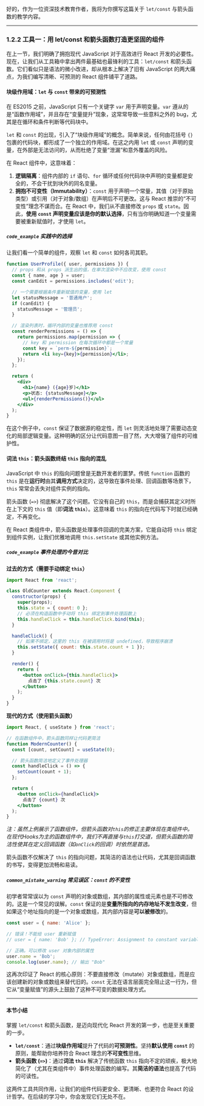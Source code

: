 好的，作为一位资深技术教育作者，我将为你撰写这篇关于 `let/const` 与箭头函数的教学内容。

---

### 1.2.2 工具一：用 let/const 和箭头函数打造更坚固的组件

在上一节，我们明确了拥抱现代 JavaScript 对于高效进行 React 开发的必要性。现在，让我们从工具箱中拿出两件最基础也最锋利的工具：`let/const` 和箭头函数。它们看似只是语法的微小改进，却从根本上解决了旧有 JavaScript 的两大痛点，为我们编写清晰、可预测的 React 组件铺平了道路。

#### 块级作用域：`let` 与 `const` 带来的可预测性

在 ES2015 之前，JavaScript 只有一个关键字 `var` 用于声明变量。`var` 遵从的是“函数作用域”，并且存在“变量提升”现象，这常常导致一些意料之外的 bug，尤其是在循环和条件判断等代码块中。

`let` 和 `const` 的出现，引入了“块级作用域”的概念。简单来说，任何由花括号 `{}` 包裹的代码块，都形成了一个独立的作用域。在这之内用 `let` 或 `const` 声明的变量，在外部是无法访问的，从而杜绝了变量“泄漏”和意外覆盖的风险。

在 React 组件中，这意味着：

1.  **逻辑隔离**：组件内部的 `if` 语句、`for` 循环或任何代码块中声明的变量都是安全的，不会干扰到块外的同名变量。
2.  **拥抱不可变性（Immutability）**：`const` 用于声明一个常量，其值（对于原始类型）或引用（对于对象/数组）在声明后不可更改。这与 React 推崇的“不可变性”理念不谋而合。在 React 中，我们从不直接修改 `props` 或 `state`。因此，**使用 `const` 声明变量应该是你的默认选择**，只有当你明确知道一个变量需要被重新赋值时，才使用 `let`。

##### `code_example` 实践中的选择

让我们看一个简单的组件，观察 `let` 和 `const` 如何各司其职。

```jsx
function UserProfile({ user, permissions }) {
  // props 和从 props 派生出的值，在单次渲染中不应改变，使用 const
  const { name, age } = user;
  const canEdit = permissions.includes('edit');

  // 一个需要根据条件重新赋值的变量，使用 let
  let statusMessage = '普通用户';
  if (canEdit) {
    statusMessage = '管理员';
  }

  // 渲染列表时，循环内部的变量也推荐用 const
  const renderPermissions = () => {
    return permissions.map(permission => {
      // key 和 permission 在每次循环中都是一个常量
      const key = `perm-${permission}`;
      return <li key={key}>{permission}</li>;
    });
  };

  return (
    <div>
      <h1>{name} ({age}岁)</h1>
      <p>状态: {statusMessage}</p>
      <ul>{renderPermissions()}</ul>
    </div>
  );
}
```

在这个例子中，`const` 保证了数据源的稳定性，而 `let` 则灵活地处理了需要动态变化的局部逻辑变量。这种明确的区分让代码意图一目了然，大大增强了组件的可维护性。

#### 词法 `this`：箭头函数终结 `this` 指向的混乱

JavaScript 中 `this` 的指向问题曾是无数开发者的噩梦。传统 `function` 函数的 `this` 是在**运行时**由其**调用方式**决定的，这导致在事件处理、回调函数等场景下，`this` 常常会丢失对组件实例的指向。

箭头函数 (`=>`) 彻底解决了这个问题。它没有自己的 `this`，而是会捕获其定义时所在上下文的 `this` 值（即**词法 `this`**）。这意味着 `this` 的指向在代码写下时就已经确定，不再变化。

在 React 类组件中，箭头函数是处理事件回调的完美方案，它能自动将 `this` 绑定到组件实例，让我们优雅地调用 `this.setState` 或其他实例方法。

##### `code_example` 事件处理的今昔对比

**过去的方式（需要手动绑定 `this`）**

```jsx
import React from 'react';

class OldCounter extends React.Component {
  constructor(props) {
    super(props);
    this.state = { count: 0 };
    // 必须在构造函数中手动将 this 绑定到事件处理函数上
    this.handleClick = this.handleClick.bind(this);
  }

  handleClick() {
    // 如果不绑定，这里的 this 在被调用时将是 undefined，导致程序崩溃
    this.setState({ count: this.state.count + 1 });
  }

  render() {
    return (
      <button onClick={this.handleClick}>
        点击了 {this.state.count} 次
      </button>
    );
  }
}
```

**现代的方式（使用箭头函数）**

```jsx
import React, { useState } from 'react';

// 在函数组件中，箭头函数同样让代码更简洁
function ModernCounter() {
  const [count, setCount] = useState(0);

  // 箭头函数简洁地定义了事件处理器
  const handleClick = () => {
    setCount(count + 1);
  };

  return (
    <button onClick={handleClick}>
      点击了 {count} 次
    </button>
  );
}
```
*注：虽然上例展示了函数组件，但箭头函数对`this`的修正主要体现在类组件中。在现代Hooks为主的函数组件中，我们不再直接与`this`打交道，但箭头函数的简洁性使其在定义回调函数（如`onClick`的回调）时依然是首选。*

箭头函数不仅解决了 `this` 的指向问题，其简洁的语法也让代码，尤其是回调函数的书写，变得更加流畅和易读。

##### `common_mistake_warning` 常见误区：`const` 的不变性

初学者常常误以为 `const` 声明的对象或数组，其内部的属性或元素也是不可修改的。这是一个常见的误解。`const` 保证的是**变量所指向的内存地址不发生改变**，但如果这个地址指向的是一个对象或数组，其内部内容是**可以被修改**的。

```javascript
const user = { name: 'Alice' };

// 错误！不能给 user 重新赋值
// user = { name: 'Bob' }; // TypeError: Assignment to constant variable.

// 正确。可以修改 user 对象内部的属性
user.name = 'Bob'; 
console.log(user.name); // 输出 "Bob"
```
这再次印证了 React 的核心原则：不要直接修改（mutate）对象或数组，而是应该创建新的对象或数组来替代旧的。`const` 无法在语言层面完全阻止这一行为，但它从“变量赋值”的源头上鼓励了这种不可变的数据处理方式。

---

#### 本节小结

掌握 `let/const` 和箭头函数，是迈向现代化 React 开发的第一步，也是至关重要的一步。

-   **`let/const`**：通过**块级作用域**提升了代码的**可预测性**。坚持**默认使用 `const`** 的原则，能帮助你培养符合 React 理念的**不可变性**思维。
-   **箭头函数 (`=>`)**：通过**词法 `this`** 解决了传统函数 `this` 指向不定的顽疾，极大地简化了（尤其在类组件中）事件处理函数的编写。其**简洁的语法**也提高了代码的可读性。

这两件工具共同作用，让我们的组件代码更安全、更清晰、也更符合 React 的设计哲学。在后续的学习中，你会发现它们无处不在。
